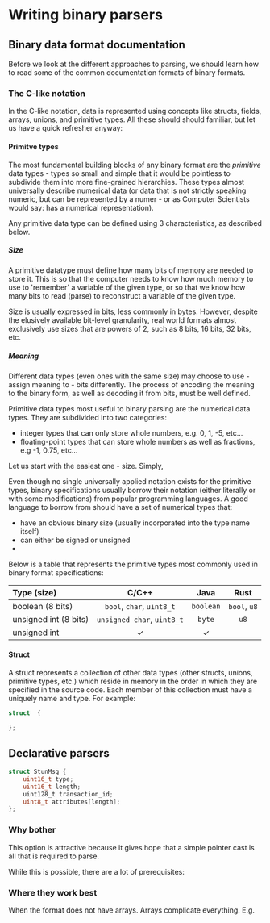 # Writing binary parsers

## Binary data format documentation

Before we look at the different approaches to parsing, we should learn how to read 
some of the common documentation formats of binary formats.

### The C-like notation

In the C-like notation, data is represented using concepts like structs, fields, arrays, unions, and primitive types.
All these should should familiar, but let us have a quick refresher anyway:

#### Primitve types
The most fundamental building blocks of any binary format are the *primitive* data types - types so small and simple that it would be pointless to subdivide them into more fine-grained hierarchies.
These types almost universally describe numerical data (or data that is not strictly speaking numeric, but can be represented by a numer - or as Computer Scientists would say: has a numerical representation).

Any primitive data type can be defined using 3 characteristics, as described below.

##### Size

A primitive datatype must define how many bits of memory are needed to store it.
This is so that the computer needs to know how much memory to use to 'remember' a variable of the given type, 
or so that we know how many bits to read (parse) to reconstruct a variable of the given type.

Size is usually expressed in bits, less commonly in bytes. However, despite the elusively available bit-level granularity,
real world formats almost exclusively use sizes that are powers of 2, such as 8 bits, 16 bits, 32 bits, etc.
  
##### Meaning
    
Different data types (even ones with the same size) may choose to use - assign meaning to - bits differently.
The process of encoding the meaning to the binary form, as well as decoding it from bits, must be well defined.

Primitive data types most useful to binary parsing are the numerical data types. They are subdivided into two categories:
  - integer types that can only store whole numbers, e.g. 0, 1, -5, etc...
  - floating-point types that can store whole numbers as well as fractions, e.g -1, 0.75, etc...

Let us start with the easiest one - size. Simply, 

Even though no single universally applied notation exists for the primitive types, binary specifications usually borrow their notation (either literally or with some modifications) from popular programming languages.
A good language to borrow from should have a set of numerical types that:

 * have an obvious binary size (usually incorporated into the type name itself)
 * can either be signed or unsigned
 * 

Below is a table that represents the primitive types most commonly used in binary format specifications:

| Type (size)                    |           C/C++            |   Java    |     Rust      |
|:-------------------------------|:--------------------------:|:---------:|:-------------:|
| boolean (8 bits)               | `bool`, `char`, `uint8_t`  | `boolean` | `bool`, `u8`  |
| unsigned int (8 bits)          | `unsigned char`, `uint8_t` |  `byte`   |     `u8`      |
| unsigned int                   |          &check;           |  &check;  |               |

#### Struct

A struct represents a collection of other data types (other structs, unions, primitive types, etc.) which reside in memory in the order in which they are specified in the source code.
Each member of this collection must have a uniquely name and type. For example:

```C
struct  {
    
};
```


## Declarative parsers

```C
struct StunMsg {
    uint16_t type;
    uint16_t length;
    uint128_t transaction_id;
    uint8_t attributes[length];
};
```

### Why bother
This option is attractive because it gives hope that a simple pointer cast is all that is required to parse.

While this is possible, there are a lot of prerequisites:



### Where they work best

When the format does not have arrays. Arrays complicate everything. E.g.

